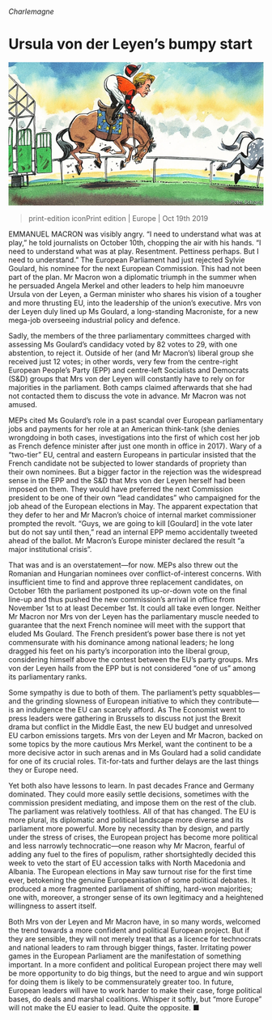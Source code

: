 ###### Charlemagne

# Ursula von der Leyen’s bumpy start 

![image](images/20191019_EUD000_0.jpg) 

> print-edition iconPrint edition | Europe | Oct 19th 2019 

EMMANUEL MACRON was visibly angry. “I need to understand what was at play,” he told journalists on October 10th, chopping the air with his hands. “I need to understand what was at play. Resentment. Pettiness perhaps. But I need to understand.” The European Parliament had just rejected Sylvie Goulard, his nominee for the next European Commission. This had not been part of the plan. Mr Macron won a diplomatic triumph in the summer when he persuaded Angela Merkel and other leaders to help him manoeuvre Ursula von der Leyen, a German minister who shares his vision of a tougher and more thrusting EU, into the leadership of the union’s executive. Mrs von der Leyen duly lined up Ms Goulard, a long-standing Macroniste, for a new mega-job overseeing industrial policy and defence. 

Sadly, the members of the three parliamentary committees charged with assessing Ms Goulard’s candidacy voted by 82 votes to 29, with one abstention, to reject it. Outside of her (and Mr Macron’s) liberal group she received just 12 votes; in other words, very few from the centre-right European People’s Party (EPP) and centre-left Socialists and Democrats (S&D) groups that Mrs von der Leyen will constantly have to rely on for majorities in the parliament. Both camps claimed afterwards that she had not contacted them to discuss the vote in advance. Mr Macron was not amused. 

MEPs cited Ms Goulard’s role in a past scandal over European parliamentary jobs and payments for her role at an American think-tank (she denies wrongdoing in both cases, investigations into the first of which cost her job as French defence minister after just one month in office in 2017). Wary of a “two-tier” EU, central and eastern Europeans in particular insisted that the French candidate not be subjected to lower standards of propriety than their own nominees. But a bigger factor in the rejection was the widespread sense in the EPP and the S&D that Mrs von der Leyen herself had been imposed on them. They would have preferred the next Commission president to be one of their own “lead candidates” who campaigned for the job ahead of the European elections in May. The apparent expectation that they defer to her and Mr Macron’s choice of internal market commissioner prompted the revolt. “Guys, we are going to kill [Goulard] in the vote later but do not say until then,” read an internal EPP memo accidentally tweeted ahead of the ballot. Mr Macron’s Europe minister declared the result “a major institutional crisis”. 

That was and is an overstatement—for now. MEPs also threw out the Romanian and Hungarian nominees over conflict-of-interest concerns. With insufficient time to find and approve three replacement candidates, on October 16th the parliament postponed its up-or-down vote on the final line-up and thus pushed the new commission’s arrival in office from November 1st to at least December 1st. It could all take even longer. Neither Mr Macron nor Mrs von der Leyen has the parliamentary muscle needed to guarantee that the next French nominee will meet with the support that eluded Ms Goulard. The French president’s power base there is not yet commensurate with his dominance among national leaders; he long dragged his feet on his party’s incorporation into the liberal group, considering himself above the contest between the EU’s party groups. Mrs von der Leyen hails from the EPP but is not considered “one of us” among its parliamentary ranks. 

Some sympathy is due to both of them. The parliament’s petty squabbles—and the grinding slowness of European initiative to which they contribute—is an indulgence the EU can scarcely afford. As The Economist went to press leaders were gathering in Brussels to discuss not just the Brexit drama but conflict in the Middle East, the new EU budget and unresolved EU carbon emissions targets. Mrs von der Leyen and Mr Macron, backed on some topics by the more cautious Mrs Merkel, want the continent to be a more decisive actor in such arenas and in Ms Goulard had a solid candidate for one of its crucial roles. Tit-for-tats and further delays are the last things they or Europe need. 

Yet both also have lessons to learn. In past decades France and Germany dominated. They could more easily settle decisions, sometimes with the commission president mediating, and impose them on the rest of the club. The parliament was relatively toothless. All of that has changed. The EU is more plural, its diplomatic and political landscape more diverse and its parliament more powerful. More by necessity than by design, and partly under the stress of crises, the European project has become more political and less narrowly technocratic—one reason why Mr Macron, fearful of adding any fuel to the fires of populism, rather shortsightedly decided this week to veto the start of EU accession talks with North Macedonia and Albania. The European elections in May saw turnout rise for the first time ever, betokening the genuine Europeanisation of some political debates. It produced a more fragmented parliament of shifting, hard-won majorities; one with, moreover, a stronger sense of its own legitimacy and a heightened willingness to assert itself. 

Both Mrs von der Leyen and Mr Macron have, in so many words, welcomed the trend towards a more confident and political European project. But if they are sensible, they will not merely treat that as a licence for technocrats and national leaders to ram through bigger things, faster. Irritating power games in the European Parliament are the manifestation of something important. In a more confident and political European project there may well be more opportunity to do big things, but the need to argue and win support for doing them is likely to be commensurately greater too. In future, European leaders will have to work harder to make their case, forge political bases, do deals and marshal coalitions. Whisper it softly, but “more Europe” will not make the EU easier to lead. Quite the opposite. ■ 

